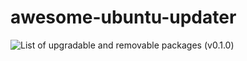 # awesome-ubuntu-updater
![List of upgradable and removable packages (v0.1.0)](http://url/to/img.png)
